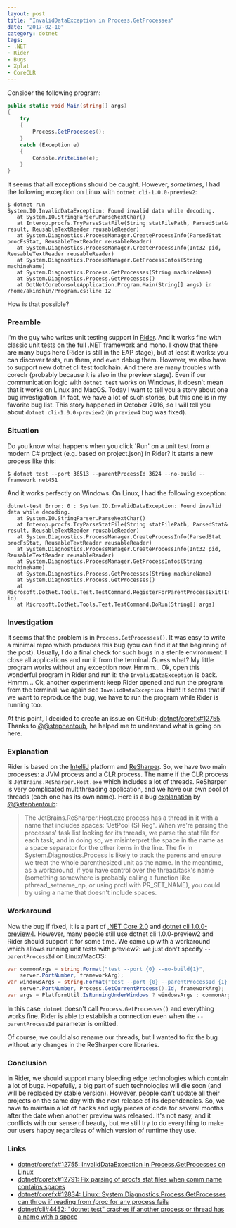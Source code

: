 ```yaml
---
layout: post
title: "InvalidDataException in Process.GetProcesses"
date: "2017-02-10"
category: dotnet
tags:
- .NET
- Rider
- Bugs
- Xplat
- CoreCLR
---
```


Consider the following program:

```cs
public static void Main(string[] args)
{
    try
    {
        Process.GetProcesses();
    }
    catch (Exception e)
    {
        Console.WriteLine(e);
    }
}
```

It seems that all exceptions should be caught.
However, *sometimes*, I had the following exception on Linux with `dotnet cli-1.0.0-preview2`:

```
$ dotnet run
System.IO.InvalidDataException: Found invalid data while decoding.
   at System.IO.StringParser.ParseNextChar()
   at Interop.procfs.TryParseStatFile(String statFilePath, ParsedStat& result, ReusableTextReader reusableReader)
   at System.Diagnostics.ProcessManager.CreateProcessInfo(ParsedStat procFsStat, ReusableTextReader reusableReader)
   at System.Diagnostics.ProcessManager.CreateProcessInfo(Int32 pid, ReusableTextReader reusableReader)
   at System.Diagnostics.ProcessManager.GetProcessInfos(String machineName)
   at System.Diagnostics.Process.GetProcesses(String machineName)
   at System.Diagnostics.Process.GetProcesses()
   at DotNetCoreConsoleApplication.Program.Main(String[] args) in /home/akinshin/Program.cs:line 12
```

How is that possible?

<!--more-->

### Preamble
I'm the guy who writes unit testing support in [Rider](https://www.jetbrains.com/rider/).
And it works fine with classic unit tests on the full .NET framework and mono.
I know that there are many bugs here (Rider is still in the EAP stage), but at least it works:
  you can discover tests, run them, and even debug them.
However, we also have to support new dotnet cli test toolchain.
And there are many troubles with coreclr (probably because it is also in the preview stage).
Even if our communication logic with `dotnet test` works on Windows, it doesn't mean that it works on Linux and MacOS.
Today I want to tell you a story about one bug investigation.
In fact, we have a lot of such stories, but this one is in my favorite bug list.
This story happened in October 2016, so I will tell you about `dotnet cli-1.0.0-preview2` (in `preview4` bug was fixed).

### Situation
Do you know what happens when you click 'Run' on a unit test from a modern C# project (e.g. based on project.json) in Rider?
It starts a new process like this:
```
$ dotnet test --port 36513 --parentProcessId 3624 --no-build --framework net451
```

And it works perfectly on Windows. On Linux, I had the following exception:
```
dotnet-test Error: 0 : System.IO.InvalidDataException: Found invalid data while decoding.
   at System.IO.StringParser.ParseNextChar()
   at Interop.procfs.TryParseStatFile(String statFilePath, ParsedStat& result, ReusableTextReader reusableReader)
   at System.Diagnostics.ProcessManager.CreateProcessInfo(ParsedStat procFsStat, ReusableTextReader reusableReader)
   at System.Diagnostics.ProcessManager.CreateProcessInfo(Int32 pid, ReusableTextReader reusableReader)
   at System.Diagnostics.ProcessManager.GetProcessInfos(String machineName)
   at System.Diagnostics.Process.GetProcesses(String machineName)
   at System.Diagnostics.Process.GetProcesses()
   at Microsoft.DotNet.Tools.Test.TestCommand.RegisterForParentProcessExit(Int32 id)
   at Microsoft.DotNet.Tools.Test.TestCommand.DoRun(String[] args)
```

### Investigation
It seems that the problem is in `Process.GetProcesses()`.
It was easy to write a minimal repro which produces this bug (you can find it at the beginning of the post).
Usually, I do a final check for such bugs in a sterile environment: I close all applications and run it from the terminal.
Guess what?
My little program works without any exception now.
Hmmm...
Ok, open this wonderful program in Rider and run it: the `InvalidDataException` is back.
Hmmm...
Ok, another experiment: keep Rider opened and run the program from the terminal: we again see `InvalidDataException`.
Huh!
It seems that if we want to reproduce the bug, we have to run the program while Rider is running too.

At this point, I decided to create an issue on GitHub: [dotnet/corefx#12755](https://github.com/dotnet/corefx/issues/12755).
Thanks to [@@stephentoub](https://github.com/stephentoub), he helped me to understand what is going on here.

### Explanation
Rider is based on the [IntelliJ](https://www.jetbrains.com/idea/) platform and [ReSharper](https://www.jetbrains.com/resharper/).
So, we have two main processes: a JVM process and a CLR process.
The name if the CLR process is `JetBrains.ReSharper.Host.exe` which includes a lot of threads.
ReSharper is very complicated multithreading application, and we have our own pool of threads (each one has its own name).
Here is a bug [explanation](https://github.com/dotnet/corefx/issues/12755#issuecomment-254853345) by [@@stephentoub](https://github.com/stephentoub):

> The JetBrains.ReSharper.Host.exe process has a thread in it with a name that includes spaces: "JetPool (S) Reg".
> When we're parsing the processes' task list looking for its threads, we parse the stat file for each task, and in doing so, we misinterpret the space in the name as a space separator for the other items in the line.
> The fix in System.Diagnostics.Process is likely to track the parens and ensure we treat the whole parenthesized unit as the name.
> In the meantime, as a workaround, if you have control over the thread/task's name (something somewhere is probably calling a function like pthread_setname_np, or using prctl with PR_SET_NAME), you could try using a name that doesn't include spaces.

### Workaround
Now the bug if fixed, it is a part of
  [.NET Core 2.0](https://github.com/dotnet/corefx/pull/12791) and
  [dotnet cli 1.0.0-preview4](https://github.com/dotnet/cli/issues/4452).
However, many people still use dotnet cli 1.0.0-preview2 and Rider should support it for some time.
We came up with a workaround which allows running unit tests with preview2:
  we just don't specify `--parentProcessId` on Linux/MacOS:

```cs
var commonArgs = string.Format("test --port {0} --no-build{1}",
    server.PortNumber, frameworkArg);
var windowsArgs = string.Format("test --port {0} --parentProcessId {1} --no-build{2}",
    server.PortNumber, Process.GetCurrentProcess().Id, frameworkArg);
var args = PlatformUtil.IsRunningUnderWindows ? windowsArgs : commonArgs;
```

In this case, `dotnet` doesn't call `Process.GetProcesses()` and everything works fine.
Rider is able to establish a connection even when the `--parentProcessId` parameter is omitted.

Of course, we could also rename our threads, but I wanted to fix the bug without any changes in the ReSharper core libraries.

### Conclusion
In Rider, we should support many bleeding edge technologies which contain a lot of bugs.
Hopefully, a big part of such technologies will die soon (and will be replaced by stable version).
However, people can't update all their projects on the same day with the next release of its dependencies.
So, we have to maintain a lot of hacks and ugly pieces of code for several months after the date when another preview was released.
It's not easy, and it conflicts with our sense of beauty,
  but we still try to do everything to make our users happy regardless of which version of runtime they use.

### Links
* [dotnet/corefx#12755: InvalidDataException in Process.GetProcesses on Linux](https://github.com/dotnet/corefx/issues/12755)
* [dotnet/corefx#12791: Fix parsing of procfs stat files when comm name contains spaces](https://github.com/dotnet/corefx/pull/12791)
* [dotnet/corefx#12834: Linux: System.Diagnostics.Process.GetProcesses can throw if reading from /proc for any process fails](https://github.com/dotnet/corefx/issues/12834)
* [dotnet/cli#4452: "dotnet test" crashes if another process or thread has a name with a space](https://github.com/dotnet/cli/issues/4452)
